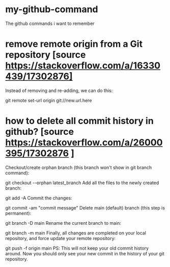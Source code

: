 # my-github-command
The github commands i want to remember

# remove remote origin from a Git repository [source https://stackoverflow.com/a/16330439/17302876]
Instead of removing and re-adding, we can do this:

git remote set-url origin git://new.url.here


# how to delete all commit history in github? [source https://stackoverflow.com/a/26000395/17302876 ]
Checkout/create orphan branch (this branch won't show in git branch command):

git checkout --orphan latest_branch
Add all the files to the newly created branch:

git add -A
Commit the changes:

git commit -am "commit message"
Delete main (default) branch (this step is permanent):

git branch -D main
Rename the current branch to main:

git branch -m main
Finally, all changes are completed on your local repository, and force update your remote repository:

git push -f origin main
PS: This will not keep your old commit history around. Now you should only see your new commit in the history of your git repository.

